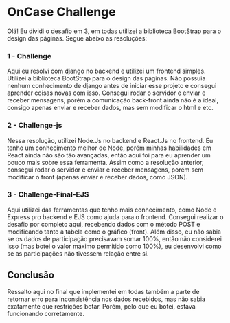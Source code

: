 # OnCase Challenge

Olá!
Eu dividi o desafio em 3, em todas utilizei a biblioteca BootStrap para o design das páginas. Segue abaixo as resoluções:
### 1 - Challenge
Aqui eu resolvi com django no backend e utilizei um frontend simples. Utilizei a biblioteca BootStrap para o design das páginas.
Não possuia nenhum conhecimento de django antes de iniciar esse projeto e consegui aprender coisas novas com isso. Consegui rodar o servidor e enviar e receber mensagens, porém a comunicação back-front ainda não é a ideal, consigo apenas enviar e receber dados, mas sem modificar o html e etc.
### 2 - Challenge-js
Nessa resolução, utilizei Node.Js no backend e React.Js no frontend.
Eu tenho um conhecimento melhor de Node, porém minhas habilidades em React ainda não são tão avançadas, então aqui foi para eu aprender um pouco mais sobre essa ferramenta.
Assim como a resolução anterior, consegui rodar o servidor e enviar e receber mensagens, porém sem modificar o front (apenas enviar e receber dados, como JSON).

### 3 - Challenge-Final-EJS
Aqui utilizei das ferramentas que tenho mais conhecimento, como Node e Express pro backend e EJS como ajuda para o frontend.
Consegui realizar o desafio por completo aqui, recebendo dados com o método POST e modificando tanto a tabela como o gráfico (front). Além disso, eu não sabia se os dados de participação precisavam somar 100%, então não considerei isso (mas botei o valor máximo permitido como 100%), eu desenvolvi como se as participações não tivessem relação entre si.

## Conclusão
Ressalto aqui no final que implementei em todas também a parte de retornar erro para inconsistência nos dados recebidos, mas não sabia exatamente que restrições botar. Porém, pelo que eu botei, estava funcionando corretamente.